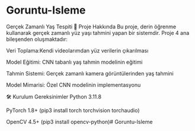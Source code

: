 ﻿# Goruntu-Isleme
Gerçek Zamanlı Yaş Tespiti
📌 Proje Hakkında
Bu proje, derin öğrenme kullanarak gerçek zamanlı yüz yaşı tahmini yapan bir sistemdir. Proje 4 ana bileşenden oluşmaktadır:

Veri Toplama:Kendi videolarımdan yüz verilerin çıkarılması

Model Eğitimi: CNN tabanlı yaş tahmin modelinin eğitimi

Tahmin Sistemi: Gerçek zamanlı kamera görüntülerinden yaş tahmini

Model Mimarisi: Özel CNN modelinin implementasyonu

🛠 Kurulum
Gereksinimler
Python 3.11.8

PyTorch 1.8+ (pip3 install torch torchvision torchaudio)

OpenCV 4.5+  (pip3 install opencv-python)# Goruntu-Isleme

